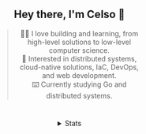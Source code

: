 <div align="center">

## Hey there, I'm Celso 🙂

<div style="max-width: 300px; ">

> 🧙‍♂️ I love building and learning, from high-level solutions to low-level computer science.<br>
> 🦉 Interested in distributed systems, cloud-native solutions, IaC, DevOps, and web development.<br>
> ⌨️ Currently studying Go and distributed systems.<br>

</div>

#

<details align="center">
<summary>Stats</summary>

<cr/>

<p style="text-align: center;">
<!--START_SECTION:waka-->

```txt
From: 04 November 2023 - To: 04 December 2023

Markdown          36 hrs 31 mins  ██████▓░░░░░░░░░░░░░░░░░░   26.23 %
Go                27 hrs 32 mins  █████░░░░░░░░░░░░░░░░░░░░   19.78 %
TypeScript        26 hrs 40 mins  ████▓░░░░░░░░░░░░░░░░░░░░   19.16 %
YAML              9 hrs 15 mins   █▓░░░░░░░░░░░░░░░░░░░░░░░   06.65 %
Lua               9 hrs 8 mins    █▓░░░░░░░░░░░░░░░░░░░░░░░   06.56 %
```

<!--END_SECTION:waka-->
</p>
  
<div>

<img src="http://github-readme-stats.vercel.app/api/top-langs/?username=celsobenedetti&layout=compact&custom_title=Languages&include_all_commits=true&count_private=true&langs_count=6&theme=transparent&bg_color=00000000" height="180em"/>
<img src="https://streak-stats.demolab.com?user=celsobenedetti&theme=transparent" height="180rem"/>

</div>

#

<a href="https://wakatime.com/@8a52c0fd-ec78-403a-81d0-07c674c564b3" title="Time coded since Jan 17 2022">
<img src="https://wakatime.com/badge/user/8a52c0fd-ec78-403a-81d0-07c674c564b3.svg" alt="Wakatime 2022" title="Time coded since Jan 17 2022" />
</a>

</details>

</div>
